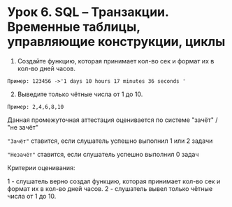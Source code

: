 # Урок 6. SQL – Транзакции. Временные таблицы, управляющие конструкции, циклы

1. Создайте функцию, которая принимает кол-во сек и формат их в кол-во дней часов.

`Пример: 123456 ->'1 days 10 hours 17 minutes 36 seconds '`

2. Выведите только чётные числа от 1 до 10.

`Пример: 2,4,6,8,10`

Данная промежуточная аттестация оценивается по системе "зачёт" / "не зачёт"

`"Зачёт"` ставится, если слушатель успешно выполнил 1 или 2 задачи

`"Незачёт"` ставится, если слушатель успешно выполнил 0 задач

Критерии оценивания:

1 - слушатель верно создал функцию, которая принимает кол-во сек и формат их в кол-во дней часов.
2 - слушатель вывел только чётные числа от 1 до 10.
